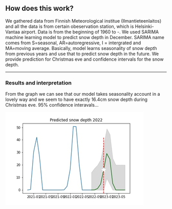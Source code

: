 ## How does this work?

We gathered data from Finnish Meteorological institue (Ilmantieteenlaitos) and all the data is from certain obeservation station, which is Helsinki-Vantaa airport. Data is from the beginning of 1960 to -. We used SARIMA machine learning model to predict snow depth in December. SARIMA name comes from S=seasonal, AR=autoregressive, I = intergrated and MA=moving average. Basically, model learns seasonality of snow depth from previous years and use that to predict snow depth in the future. We provide prediction for Christmas eve and confidence intervals for the snow depth. 

---

### Results and interpretation

From the graph we can see that our model takes seasonality account in a lovely way and we seem to have exactly 16.4cm snow depth during Christmas eve. 95% confidence interavals...

![graph1](https://github.com/Elveksi/Elveksi.github.io/blob/main/images/photo_2022-10-04_13-21-10.jpg)

